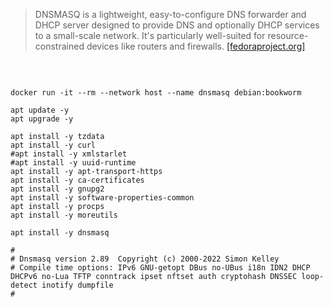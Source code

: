 > 
> DNSMASQ is a lightweight, easy-to-configure DNS forwarder and DHCP server designed to provide DNS and optionally
> DHCP services to a small-scale network. It's particularly well-suited for resource-constrained devices like routers and firewalls.
> <a href="https://docs.fedoraproject.org/en-US/fedora-server/administration/dnsmasq" target="_blank">[fedoraproject.org]</a>
> 

<br>

```text

docker run -it --rm --network host --name dnsmasq debian:bookworm

apt update -y
apt upgrade -y

apt install -y tzdata
apt install -y curl
#apt install -y xmlstarlet
#apt install -y uuid-runtime
apt install -y apt-transport-https 
apt install -y ca-certificates
apt install -y gnupg2 
apt install -y software-properties-common
apt install -y procps
apt install -y moreutils

apt install -y dnsmasq

# 
# Dnsmasq version 2.89  Copyright (c) 2000-2022 Simon Kelley
# Compile time options: IPv6 GNU-getopt DBus no-UBus i18n IDN2 DHCP DHCPv6 no-Lua TFTP conntrack ipset nftset auth cryptohash DNSSEC loop-detect inotify dumpfile
#


```